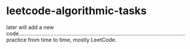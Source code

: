 # leetcode-algorithmic-tasks

later will add a new code..............................................................................................................
practice from time to time,
mostly LeetCode.


